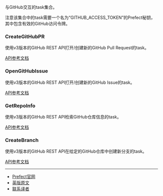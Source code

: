 与GitHub交互的task集合。

注意该集合中的task需要一个名为“GITHUB_ACCESS_TOKEN”的Prefect秘钥，其中包含有效的GitHub访问令牌。

### CreateGitHubPR

使用v3版本的GitHub REST API打开/创建新的GitHub Pull Request的task。

[API参考文档](https://docs.prefect.io/api/latest/tasks/github.html#prefect-tasks-github-prs-creategithubpr)

### OpenGitHubIssue

使用v3版本的GitHub REST API打开/创建新的GitHub Issue的task。

[API参考文档](https://docs.prefect.io/api/latest/tasks/github.html#prefect-tasks-github-prs-opengithubissue)

### GetRepoInfo

使用v3版本的GitHub REST API检索GitHub仓库信息的task。

[API参考文档](https://docs.prefect.io/api/latest/tasks/github.html#prefect-tasks-github-prs-getrepoinfo)

### CreateBranch

使用v3版本的GitHub REST API在给定的GitHub仓库中创建新分支的task。

[API参考文档](https://docs.prefect.io/api/latest/tasks/github.html#prefect-tasks-github-prs-createbranch)

***

- [Prefect官网](https://www.prefect.io/)
- [英版原文](https://docs.prefect.io/core/task_library/github.html)
- [联系译者](https://github.com/listen-lavender)
